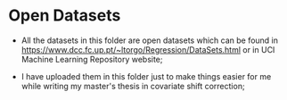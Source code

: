 # Open Datasets

- All the datasets in this folder are open datasets which can be found in https://www.dcc.fc.up.pt/~ltorgo/Regression/DataSets.html or in UCI Machine Learning Repository website;

- I have uploaded them in this folder just to make things easier for me while writing my master's thesis in covariate shift correction;
